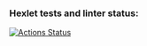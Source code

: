 ### Hexlet tests and linter status:
[![Actions Status](https://github.com/face2face321/qa-engineer-project-85/workflows/hexlet-check/badge.svg)](https://github.com/face2face321/qa-engineer-project-85/actions)
